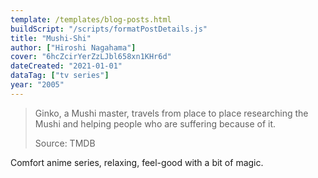 ```yaml
---
template: /templates/blog-posts.html
buildScript: "/scripts/formatPostDetails.js"
title: "Mushi-Shi"
author: ["Hiroshi Nagahama"]
cover: "6hcZcirYerZzLJbl658xn1KHr6d"
dateCreated: "2021-01-01"
dataTag: ["tv series"]
year: "2005"
---
```


> Ginko, a Mushi master, travels from place to place researching the Mushi and helping people who are suffering because of it.
>
> Source: TMDB

Comfort anime series, relaxing, feel-good with a bit of magic.
